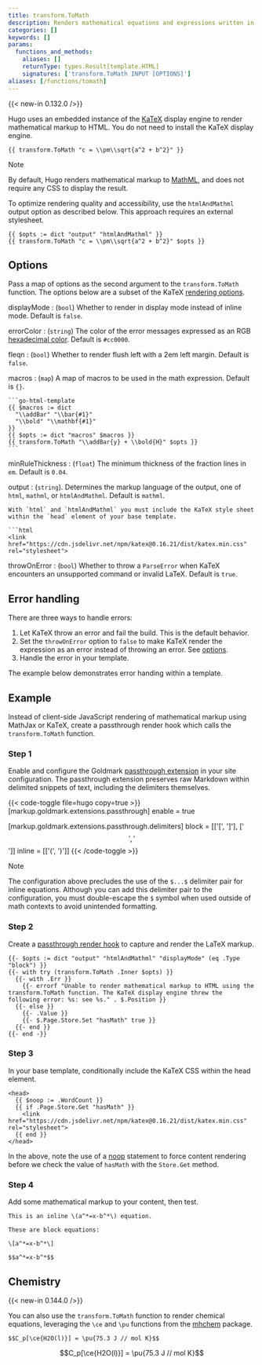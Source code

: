 ```yaml
---
title: transform.ToMath
description: Renders mathematical equations and expressions written in the LaTeX markup language.
categories: []
keywords: []
params:
  functions_and_methods:
    aliases: []
    returnType: types.Result[template.HTML]
    signatures: ['transform.ToMath INPUT [OPTIONS]']
aliases: [/functions/tomath]
---
```


{{< new-in 0.132.0 />}}

Hugo uses an embedded instance of the [KaTeX] display engine to render mathematical markup to HTML. You do not need to install the KaTeX display engine.

```go-html-template
{{ transform.ToMath "c = \\pm\\sqrt{a^2 + b^2}" }}
```

> [!note]
> By default, Hugo renders mathematical markup to [MathML], and does not require any CSS to display the result.
>
> To optimize rendering quality and accessibility, use the `htmlAndMathml` output option as described below. This approach requires an external stylesheet.

```go-html-template
{{ $opts := dict "output" "htmlAndMathml" }}
{{ transform.ToMath "c = \\pm\\sqrt{a^2 + b^2}" $opts }}
```

## Options

Pass a map of options as the second argument to the `transform.ToMath` function. The options below are a subset of the KaTeX [rendering options].

displayMode
: (`bool`) Whether to render in display mode instead of inline mode. Default is `false`.

errorColor
: (`string`) The color of the error messages expressed as an RGB [hexadecimal color]. Default is `#cc0000`.

fleqn
: (`bool`) Whether to render flush left with a 2em left margin. Default is `false`.

macros
: (`map`) A map of macros to be used in the math expression. Default is `{}`.

    ```go-html-template
    {{ $macros := dict
      "\\addBar" "\\bar{#1}"
      "\\bold" "\\mathbf{#1}"
    }}
    {{ $opts := dict "macros" $macros }}
    {{ transform.ToMath "\\addBar{y} + \\bold{H}" $opts }}
    ```

minRuleThickness
: (`float`) The minimum thickness of the fraction lines in `em`. Default is `0.04`.

output
: (`string`). Determines the markup language of the output, one of `html`, `mathml`, or `htmlAndMathml`. Default is `mathml`.

    With `html` and `htmlAndMathml` you must include the KaTeX style sheet within the `head` element of your base template.

    ```html
    <link href="https://cdn.jsdelivr.net/npm/katex@0.16.21/dist/katex.min.css" rel="stylesheet">

throwOnError
: (`bool`) Whether to throw a `ParseError` when KaTeX encounters an unsupported command or invalid LaTeX. Default is `true`.

## Error handling

There are three ways to handle errors:

1. Let KaTeX throw an error and fail the build. This is the default behavior.
1. Set the `throwOnError` option to `false` to make KaTeX render the expression as an error instead of throwing an error. See [options](#options).
1. Handle the error in your template.

The example below demonstrates error handing within a template.

## Example

Instead of client-side JavaScript rendering of mathematical markup using MathJax or KaTeX, create a passthrough render hook which calls the `transform.ToMath` function.

### Step 1

Enable and configure the Goldmark [passthrough extension] in your site configuration. The passthrough extension preserves raw Markdown within delimited snippets of text, including the delimiters themselves.

{{< code-toggle file=hugo copy=true >}}
[markup.goldmark.extensions.passthrough]
enable = true

[markup.goldmark.extensions.passthrough.delimiters]
block = [['\[', '\]'], ['$$', '$$']]
inline = [['\(', '\)']]
{{< /code-toggle >}}

> [!note]
> The configuration above precludes the use of the `$...$` delimiter pair for inline equations. Although you can add this delimiter pair to the configuration, you must double-escape the `$` symbol when used outside of math contexts to avoid unintended formatting.

### Step 2

Create a [passthrough render hook] to capture and render the LaTeX markup.

```go-html-template {file="layouts/_default/_markup/render-passthrough.html" copy=true}
{{- $opts := dict "output" "htmlAndMathml" "displayMode" (eq .Type "block") }}
{{- with try (transform.ToMath .Inner $opts) }}
  {{- with .Err }}
    {{- errorf "Unable to render mathematical markup to HTML using the transform.ToMath function. The KaTeX display engine threw the following error: %s: see %s." . $.Position }}
  {{- else }}
    {{- .Value }}
    {{- $.Page.Store.Set "hasMath" true }}
  {{- end }}
{{- end -}}
```

### Step 3

In your base template, conditionally include the KaTeX CSS within the head element.

```go-html-template {file="layouts/_default/baseof.html" copy=true}
<head>
  {{ $noop := .WordCount }}
  {{ if .Page.Store.Get "hasMath" }}
    <link href="https://cdn.jsdelivr.net/npm/katex@0.16.21/dist/katex.min.css" rel="stylesheet">
  {{ end }}
</head>
```

In the above, note the use of a [noop](g) statement to force content rendering before we check the value of `hasMath` with the `Store.Get` method.

### Step 4

Add some mathematical markup to your content, then test.

```text {file="content/example.md"}
This is an inline \(a^*=x-b^*\) equation.

These are block equations:

\[a^*=x-b^*\]

$$a^*=x-b^*$$
```

## Chemistry

{{< new-in 0.144.0 />}}

You can also use the `transform.ToMath` function to render chemical equations, leveraging the `\ce` and `\pu` functions from the [mhchem] package.

```text
$$C_p[\ce{H2O(l)}] = \pu{75.3 J // mol K}$$
```

$$C_p[\ce{H2O(l)}] = \pu{75.3 J // mol K}$$

[hexadecimal color]: https://developer.mozilla.org/en-US/docs/Web/CSS/hex-color
[KaTeX]: https://katex.org/
[MathML]: https://developer.mozilla.org/en-US/docs/Web/MathML
[mhchem]: https://mhchem.github.io/MathJax-mhchem/
[passthrough extension]: /configuration/markup/#passthrough
[passthrough render hook]: /render-hooks/passthrough/
[rendering options]: https://katex.org/docs/options.html
